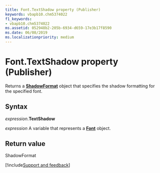 ```yaml
---
title: Font.TextShadow property (Publisher)
keywords: vbapb10.chm5374022
f1_keywords:
- vbapb10.chm5374022
ms.assetid: 052948b2-205b-6934-d659-17e3b17f8590
ms.date: 06/08/2019
ms.localizationpriority: medium
---
```



# Font.TextShadow property (Publisher)

Returns a **[ShadowFormat](Publisher.ShadowFormat.md)** object that specifies the shadow formatting for the specified font.


## Syntax

_expression_.**TextShadow**

_expression_ A variable that represents a **[Font](Publisher.Font.md)** object.


## Return value

ShadowFormat



[!include[Support and feedback](~/includes/feedback-boilerplate.md)]